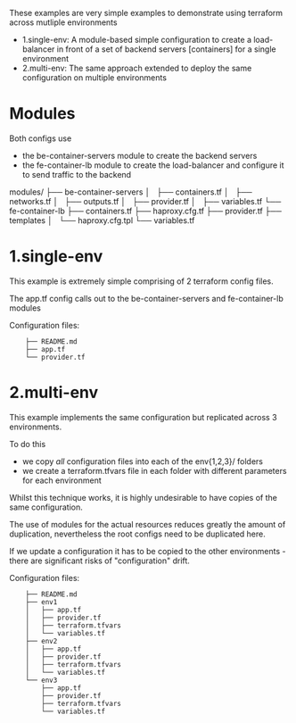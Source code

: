 
These examples are very simple examples to demonstrate using terraform across mutliple environments

- 1.single-env: A module-based simple configuration to create a load-balancer in front of a set of backend servers [containers] for a single environment
- 2.multi-env:  The same approach extended to deploy the same configuration on multiple environments

# Modules

Both configs use
- the be-container-servers module to create the backend servers
- the fe-container-lb module to create the load-balancer and configure it to send traffic to the backend

modules/
├── be-container-servers
│   ├── containers.tf
│   ├── networks.tf
│   ├── outputs.tf
│   ├── provider.tf
│   ├── variables.tf
└── fe-container-lb
    ├── containers.tf
    ├── haproxy.cfg.tf
    ├── provider.tf
    ├── templates
    │   └── haproxy.cfg.tpl
    └── variables.tf

# 1.single-env

This example is extremely simple comprising of 2 terraform config files.

The app.tf config calls out to the be-container-servers and fe-container-lb modules

Configuration files:

```
    ├── README.md
    ├── app.tf
    └── provider.tf
```

# 2.multi-env

This example implements the same configuration but replicated across 3 environments.

To do this
- we copy *all* configuration files into each of the env{1,2,3}/ folders
- we create a terraform.tfvars file in each folder with different parameters for each environment

Whilst this technique works, it is highly undesirable to have copies of the same configuration.

The use of modules for the actual resources reduces greatly the amount of duplication, nevertheless the root configs need to be duplicated here.

If we update a configuration it has to be copied to the other environments - there are significant risks of "configuration" drift.

Configuration files:
```
    ├── README.md
    ├── env1
    │   ├── app.tf
    │   ├── provider.tf
    │   ├── terraform.tfvars
    │   └── variables.tf
    ├── env2
    │   ├── app.tf
    │   ├── provider.tf
    │   ├── terraform.tfvars
    │   └── variables.tf
    └── env3
        ├── app.tf
        ├── provider.tf
        ├── terraform.tfvars
        └── variables.tf
```
                      
